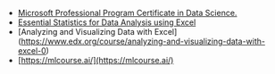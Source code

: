 * [Microsoft Professional Program Certificate in Data Science.](https://www.edx.org/microsoft-professional-program-data-science)
* [Essential Statistics for Data Analysis using Excel](https://www.edx.org/course/essential-statistics-data-analysis-excel-3)
* [Analyzing and Visualizing Data with Excel] (https://www.edx.org/course/analyzing-and-visualizing-data-with-excel-0)
* [https://mlcourse.ai/](https://mlcourse.ai/)